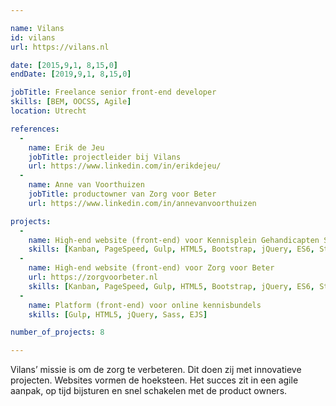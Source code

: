 ```yaml
---

name: Vilans
id: vilans
url: https://vilans.nl

date: [2015,9,1, 8,15,0]
endDate: [2019,9,1, 8,15,0]

jobTitle: Freelance senior front-end developer
skills: [BEM, OOCSS, Agile]
location: Utrecht

references:
  -
    name: Erik de Jeu
    jobTitle: projectleider bij Vilans
    url: https://www.linkedin.com/in/erikdejeu/
  -
    name: Anne van Voorthuizen
    jobTitle: productowner van Zorg voor Beter
    url: https://www.linkedin.com/in/annevanvoorthuizen

projects:
  -
    name: High-end website (front-end) voor Kennisplein Gehandicapten Sector
    skills: [Kanban, PageSpeed, Gulp, HTML5, Bootstrap, jQuery, ES6, Stylus, Pug]
  -
    name: High-end website (front-end) voor Zorg voor Beter
    url: https://zorgvoorbeter.nl
    skills: [Kanban, PageSpeed, Gulp, HTML5, Bootstrap, jQuery, ES6, Stylus, Pug]
  -
    name: Platform (front-end) voor online kennisbundels
    skills: [Gulp, HTML5, jQuery, Sass, EJS]

number_of_projects: 8

---
```


Vilans’ missie is om de zorg te verbeteren. Dit doen zij met innovatieve projecten. Websites vormen de hoeksteen. Het succes zit in een agile aanpak, op tijd bijsturen en snel schakelen met de product owners.
